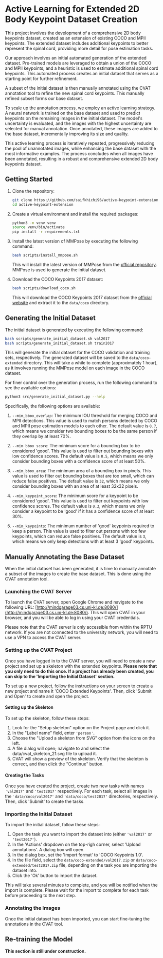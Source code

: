 # Active Learning for Extended 2D Body Keypoint Dataset Creation

This project involves the development of a comprehensive 2D body keypoints dataset, created as an extension of existing COCO and MPII keypoints. The extended dataset includes additional keypoints to better represent the spinal cord, providing more detail for pose estimation tasks.

Our approach involves an initial automated generation of the extended dataset. Pre-trained models are leveraged to obtain a union of the COCO and MPII keypoints, and a heuristic is used to estimate additional spinal cord keypoints. This automated process creates an initial dataset that serves as a starting point for further refinement.

A subset of the initial dataset is then manually annotated using the CVAT annotation tool to refine the new spinal cord keypoints. This manually refined subset forms our base dataset.

To scale up the annotation process, we employ an active learning strategy. A neural network is trained on the base dataset and used to predict keypoints on the remaining images in the initial dataset. The model's uncertainty is evaluated, and the images with the highest uncertainty are selected for manual annotation. Once annotated, these images are added to the base dataset, incrementally improving its size and quality.

This active learning process is iteratively repeated, progressively reducing the pool of unannotated images, while enhancing the base dataset with the most informative examples. The process concludes when all images have been annotated, resulting in a robust and comprehensive extended 2D body keypoints dataset.

## Getting Started

1. Clone the repository:
   ```bash
   git clone https://github.com/saifkhichi96/active-keypoint-extension.git
   cd active-keypoint-extension
   ```

2. Create a virtual environment and install the required packages:
   ```bash
   python3 -m venv venv
   source venv/bin/activate
   pip install -r requirements.txt
   ```

3. Install the latest version of MMPose by executing the following command:
   ```bash
   bash scripts/install_mmpose.sh
   ```
   This will install the latest version of MMPose from the [official repository](https://github.com/open-mmlab/mmpose.git). MMPose is used to generate the initial dataset.

4. Download the COCO Keypoints 2017 dataset:
   ```bash
   bash scripts/download_coco.sh
   ```
   This will download the COCO Keypoints 2017 dataset from the [official website](https://cocodataset.org/#download) and extract it to the `data/coco` directory.

## Generating the Initial Dataset

The initial dataset is generated by executing the following command:
```bash
bash scripts/generate_initial_dataset.sh val2017
bash scripts/generate_initial_dataset.sh train2017
```

This will generate the initial dataset for the COCO validation and training sets, respectively. The generated dataset will be saved to the `data/coco-extended` directory. This will take a while to complete (approximately 1 hour), as it involves running the MMPose model on each image in the COCO dataset.

For finer control over the generation process, run the following command to see the available options:
```bash
python3 src/generate_initial_dataset.py --help
```

Specifically, the following options are available:

1. `--min_bbox_overlap`: The minimum IOU threshold for merging COCO and MPII detections. This value is used to match persons detected by COCO and MPII pose estimation models to each other. The default value is `0.7`, which means we consider two bounding boxes to be the same person if they overlap by at least 70%.

2. `--min_bbox_score`: The minimum score for a bounding box to be considered 'good'. This value is used to filter out bounding boxes with low confidence scores. The default value is `0.5`, which means we only consider bounding boxes with a confidence score of at least 50%.

3. `--min_bbox_area`: The minimum area of a bounding box in pixels. This value is used to filter out bounding boxes that are too small, which can reduce false positives. The default value is `32`, which means we only consider bounding boxes with an area of at least 32x32 pixels.

4. `--min_keypoint_score`: The minimum score for a keypoint to be considered 'good'. This value is used to filter out keypoints with low confidence scores. The default value is `0.3`, which means we only consider a keypoint to be 'good' if it has a confidence score of at least 30%.

5. `--min_keypoints`: The minimum number of 'good' keypoints required to keep a person. This value is used to filter out persons with too few keypoints, which can reduce false positives. The default value is `3`, which means we only keep detections with at least 3 'good' keypoints.


## Manually Annotating the Base Dataset

When the initial dataset has been generated, it is time to manually annotate a subset of the images to create the base dataset. This is done using the CVAT annotation tool.

### Launching the CVAT Server

To launch the CVAT server, open Google Chrome and navigate to the following URL: [http://mindgarage03.cs.uni-kl.de:8080/](http://mindgarage03.cs.uni-kl.de:8080/). This will open CVAT in your browser, and you will be able to log in using your CVAT credentials.

Please note that the CVAT server is only accessible from within the RPTU network. If you are not connected to the university network, you will need to use a VPN to access the CVAT server.

### Setting up the CVAT Project

Once you have logged in to the CVAT server, you will need to create a new project and set up a skeleton with the extended keypoints. __Please note that you only need to do this once. If a project has already been created, you can skip to the 'Importing the Initial Dataset' section.__

To set up a new project, follow the instructions on your screen to create a new project and name it 'COCO Extended Keypoints'. Then, click 'Submit and Open' to create and open the project.

#### Setting up the Skeleton

To set up the skeleton, follow these steps:

1. Look for the "Setup skeleton" option on the Project page and click it.
2. In the "Label name" field, enter `'person'`.
3. Choose the "Upload a skeleton from SVG" option from the icons on the left.
4. A file dialog will open; navigate to and select the data/cvat_skeleton_21.svg file to upload it.
5. CVAT will show a preview of the skeleton. Verify that the skeleton is correct, and then click the "Continue" button.

#### Creating the Tasks

Once you have created the project, create two new tasks with names `'val2017'` and `'test2017'` respectively. For each task, select all images in the `'data/coco/val2017'` and `'data/coco/test2017'` directories, respectively. Then, click 'Submit' to create the tasks.

### Importing the Initial Dataset

To import the initial dataset, follow these steps:

1. Open the task you want to import the dataset into (either `'val2017'` or `'test2017'`).
2. In the 'Actions' dropdown on the top-righ corner, select 'Upload annotations'. A dialog box will open.
3. In the dialog box, set the 'Import format' to 'COCO Keypoints 1.0'.
4. In the file field, select the `data/coco-extended/val2017.zip` or `data/coco-extended/test2017.zip` file, depending on the task you are importing the dataset into.
5. Click the 'Ok' button to import the dataset.

This will take several minutes to complete, and you will be notified when the import is complete. Please wait for the import to complete for each task before proceeding to the next step.

### Annotating the Images

Once the initial dataset has been imported, you can start fine-tuning the annotations in the CVAT tool.

## Re-training the Model

__This section is still under construction.__